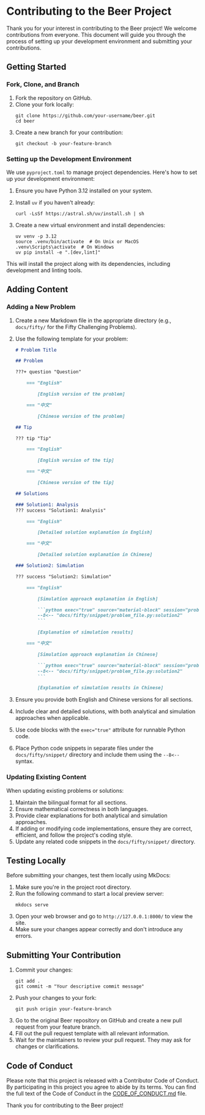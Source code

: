 # Contributing to the Beer Project

Thank you for your interest in contributing to the Beer project! We welcome contributions from everyone. This document will guide you through the process of setting up your development environment and submitting your contributions.

## Getting Started

### Fork, Clone, and Branch

1. Fork the repository on GitHub.
2. Clone your fork locally:
   ```
   git clone https://github.com/your-username/beer.git
   cd beer
   ```
3. Create a new branch for your contribution:
   ```
   git checkout -b your-feature-branch
   ```

### Setting up the Development Environment

We use `pyproject.toml` to manage project dependencies. Here's how to set up your development environment:

1. Ensure you have Python 3.12 installed on your system.

2. Install `uv` if you haven't already:
   ```
   curl -LsSf https://astral.sh/uv/install.sh | sh
   ```

3. Create a new virtual environment and install dependencies:
   ```
   uv venv -p 3.12
   source .venv/bin/activate  # On Unix or MacOS
   .venv\Scripts\activate  # On Windows
   uv pip install -e ".[dev,lint]"
   ```

This will install the project along with its dependencies, including development and linting tools.

## Adding Content

### Adding a New Problem

1. Create a new Markdown file in the appropriate directory (e.g., `docs/fifty/` for the Fifty Challenging Problems).
2. Use the following template for your problem:

   ```markdown
   # Problem Title

   ## Problem

   ???+ question "Question"

       === "English"

           [English version of the problem]

       === "中文"

           [Chinese version of the problem]

   ## Tip

   ??? tip "Tip"

       === "English"

           [English version of the tip]

       === "中文"

           [Chinese version of the tip]

   ## Solutions

   ### Solution1: Analysis
   ??? success "Solution1: Analysis"

       === "English"

           [Detailed solution explanation in English]

       === "中文"

           [Detailed solution explanation in Chinese]

   ### Solution2: Simulation

   ??? success "Solution2: Simulation"

       === "English"

           [Simulation approach explanation in English]

           ```python exec="true" source="material-block" session="problem-id"
           --8<-- "docs/fifty/snippet/problem_file.py:solution2"
           ```

           [Explanation of simulation results]

       === "中文"

           [Simulation approach explanation in Chinese]

           ```python exec="true" source="material-block" session="problem-id"
           --8<-- "docs/fifty/snippet/problem_file.py:solution2"
           ```

           [Explanation of simulation results in Chinese]
   ```

3. Ensure you provide both English and Chinese versions for all sections.
4. Include clear and detailed solutions, with both analytical and simulation approaches when applicable.
5. Use code blocks with the `exec="true"` attribute for runnable Python code.
6. Place Python code snippets in separate files under the `docs/fifty/snippet/` directory and include them using the `--8<--` syntax.

### Updating Existing Content

When updating existing problems or solutions:

1. Maintain the bilingual format for all sections.
2. Ensure mathematical correctness in both languages.
3. Provide clear explanations for both analytical and simulation approaches.
4. If adding or modifying code implementations, ensure they are correct, efficient, and follow the project's coding style.
5. Update any related code snippets in the `docs/fifty/snippet/` directory.

## Testing Locally

Before submitting your changes, test them locally using MkDocs:

1. Make sure you're in the project root directory.
2. Run the following command to start a local preview server:
   ```
   mkdocs serve
   ```
3. Open your web browser and go to `http://127.0.0.1:8000/` to view the site.
4. Make sure your changes appear correctly and don't introduce any errors.

## Submitting Your Contribution

1. Commit your changes:
   ```
   git add .
   git commit -m "Your descriptive commit message"
   ```
2. Push your changes to your fork:
   ```
   git push origin your-feature-branch
   ```
3. Go to the original Beer repository on GitHub and create a new pull request from your feature branch.
4. Fill out the pull request template with all relevant information.
5. Wait for the maintainers to review your pull request. They may ask for changes or clarifications.

## Code of Conduct

Please note that this project is released with a Contributor Code of Conduct. By participating in this project you agree to abide by its terms. You can find the full text of the Code of Conduct in the [CODE_OF_CONDUCT.md](CODE_OF_CONDUCT.md) file.

Thank you for contributing to the Beer project!
